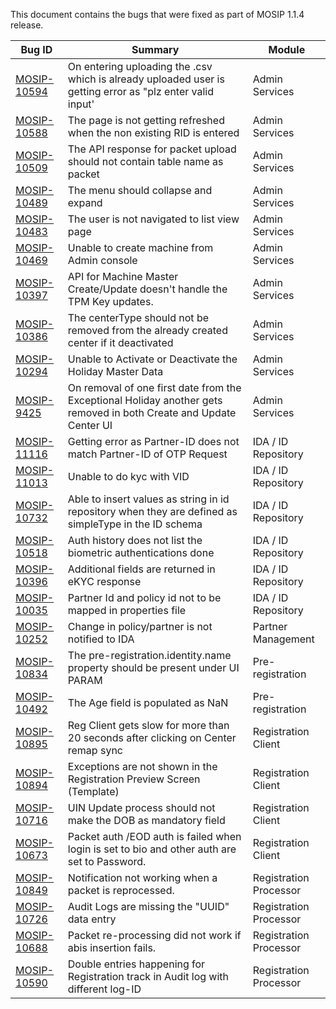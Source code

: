 This document contains the bugs that were fixed as part of MOSIP 1.1.4 release.

Bug ID | Summary | Module
-------|---------|-------
[MOSIP-10594](https://mosip.atlassian.net/browse/MOSIP-10594) | On entering uploading the .csv which is already uploaded user is getting error as "plz enter valid input' | Admin Services
[MOSIP-10588](https://mosip.atlassian.net/browse/MOSIP-10588) | The page is not getting refreshed when the non existing RID is entered | Admin Services
[MOSIP-10509](https://mosip.atlassian.net/browse/MOSIP-10509) | The API response for packet upload should not contain table name as packet | Admin Services
[MOSIP-10489](https://mosip.atlassian.net/browse/MOSIP-10489) | The menu should collapse and expand  | Admin Services
[MOSIP-10483](https://mosip.atlassian.net/browse/MOSIP-10483) | The user is not navigated to list view page | Admin Services
[MOSIP-10469](https://mosip.atlassian.net/browse/MOSIP-10469) | Unable to create machine from Admin console  | Admin Services
[MOSIP-10397](https://mosip.atlassian.net/browse/MOSIP-10397) | API for Machine Master Create/Update doesn't handle the TPM Key updates. | Admin Services
[MOSIP-10386](https://mosip.atlassian.net/browse/MOSIP-10386) | The  centerType should not be removed from the already created center if it deactivated  | Admin Services
[MOSIP-10294](https://mosip.atlassian.net/browse/MOSIP-10294) | Unable to Activate or Deactivate the Holiday Master Data | Admin Services
[MOSIP-9425](https://mosip.atlassian.net/browse/MOSIP-9425) | On removal of one first date  from the  Exceptional Holiday another gets removed  in both Create and Update Center UI | Admin Services
[MOSIP-11116](https://mosip.atlassian.net/browse/MOSIP-11116) | Getting error as Partner-ID does not match Partner-ID of OTP Request | IDA / ID Repository
[MOSIP-11013](https://mosip.atlassian.net/browse/MOSIP-11013) | Unable to do kyc with VID | IDA / ID Repository
[MOSIP-10732](https://mosip.atlassian.net/browse/MOSIP-10732) | Able to insert values as string in id repository when they are defined as simpleType in the ID schema | IDA / ID Repository
[MOSIP-10518](https://mosip.atlassian.net/browse/MOSIP-10518) | Auth history does not list the biometric authentications done | IDA / ID Repository
[MOSIP-10396](https://mosip.atlassian.net/browse/MOSIP-10396) | Additional fields are returned in eKYC response | IDA / ID Repository
[MOSIP-10035](https://mosip.atlassian.net/browse/MOSIP-10035) | Partner Id and policy id not to be mapped in properties file | IDA / ID Repository
[MOSIP-10252](https://mosip.atlassian.net/browse/MOSIP-10252) | Change in policy/partner is not notified to IDA | Partner Management
[MOSIP-10834](https://mosip.atlassian.net/browse/MOSIP-10834) | The pre-registration.identity.name property should be present under UI PARAM | Pre-registration
[MOSIP-10492](https://mosip.atlassian.net/browse/MOSIP-10492) | The Age field is populated as NaN | Pre-registration
[MOSIP-10895](https://mosip.atlassian.net/browse/MOSIP-10895) | Reg Client gets slow for more than 20 seconds after clicking on Center remap sync  | Registration Client
[MOSIP-10894](https://mosip.atlassian.net/browse/MOSIP-10894) | Exceptions are not shown in the Registration Preview Screen (Template) | Registration Client
[MOSIP-10716](https://mosip.atlassian.net/browse/MOSIP-10716) | UIN Update process should not make the DOB as mandatory field | Registration Client
[MOSIP-10673](https://mosip.atlassian.net/browse/MOSIP-10673) | Packet auth /EOD auth is failed when login is set to bio and other auth are set to Password. | Registration Client
[MOSIP-10849](https://mosip.atlassian.net/browse/MOSIP-10849) | Notification not working when a packet is reprocessed. | Registration Processor
[MOSIP-10726](https://mosip.atlassian.net/browse/MOSIP-10726) | Audit Logs are missing the "UUID" data entry | Registration Processor
[MOSIP-10688](https://mosip.atlassian.net/browse/MOSIP-10688) | Packet re-processing did not work if abis insertion fails. | Registration Processor
[MOSIP-10590](https://mosip.atlassian.net/browse/MOSIP-10590) | Double entries happening for Registration track in Audit log with different log-ID | Registration Processor
